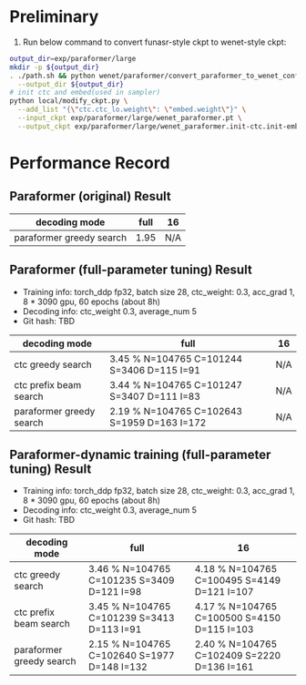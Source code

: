 # Preliminary
1. Run below command to convert funasr-style  ckpt to wenet-style ckpt:
```sh
output_dir=exp/paraformer/large
mkdir -p ${output_dir}
. ./path.sh && python wenet/paraformer/convert_paraformer_to_wenet_config_and_ckpt.py \
  --output_dir ${output_dir}
# init ctc and embed(used in sampler)
python local/modify_ckpt.py \
  --add_list "{\"ctc.ctc_lo.weight\": \"embed.weight\"}" \
  --input_ckpt exp/paraformer/large/wenet_paraformer.pt \
  --output_ckpt exp/paraformer/large/wenet_paraformer.init-ctc.init-embed.pt
```

# Performance Record

## Paraformer (original) Result

| decoding mode             |  full | 16  |
|---------------------------|-------|-----|
| paraformer greedy search  | 1.95  | N/A |

## Paraformer (full-parameter tuning) Result

* Training info: torch_ddp fp32, batch size 28, ctc_weight: 0.3, acc_grad 1, 8 * 3090 gpu, 60 epochs (about 8h)
* Decoding info: ctc_weight 0.3, average_num 5
* Git hash: TBD

| decoding mode             | full  | 16  |
|---------------------------|-------|-----|
| ctc greedy search         | 3.45 % N=104765 C=101244 S=3406 D=115 I=91  | N/A |
| ctc prefix beam search    | 3.44 % N=104765 C=101247 S=3407 D=111 I=83  | N/A |
| paraformer greedy search  | 2.19 % N=104765 C=102643 S=1959 D=163 I=172 | N/A |

## Paraformer-dynamic training (full-parameter tuning) Result

* Training info: torch_ddp fp32, batch size 28, ctc_weight: 0.3, acc_grad 1, 8 * 3090 gpu, 60 epochs (about 8h)
* Decoding info: ctc_weight 0.3, average_num 5
* Git hash: TBD

| decoding mode             | full   | 16   |
|---------------------------|--------|------|
| ctc greedy search         | 3.46 % N=104765 C=101235 S=3409 D=121 I=98   | 4.18 % N=104765 C=100495 S=4149 D=121 I=107 |
| ctc prefix beam search    | 3.45 % N=104765 C=101239 S=3413 D=113 I=91   | 4.17 % N=104765 C=100500 S=4150 D=115 I=103 |
| paraformer greedy search  | 2.15 % N=104765 C=102640 S=1977 D=148 I=132  | 2.40 % N=104765 C=102409 S=2220 D=136 I=161 |

